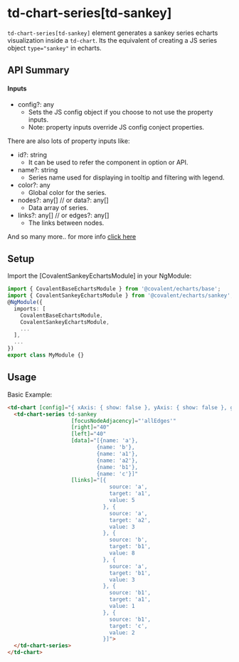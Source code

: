 # td-chart-series[td-sankey]

`td-chart-series[td-sankey]` element generates a sankey series echarts visualization inside a `td-chart`. Its the equivalent of creating a JS series object `type="sankey"` in echarts.

## API Summary

#### Inputs

+ config?: any
  + Sets the JS config object if you choose to not use the property inputs.
  + Note: property inputs override JS config conject properties.

There are also lots of property inputs like:

+ id?: string
  + It can be used to refer the component in option or API.
+ name?: string
  + Series name used for displaying in tooltip and filtering with legend.
+ color?: any
  + Global color for the series.
+ nodes?: any[] // or data?: any[]
  + Data array of series.
+ links?: any[] // or edges?: any[]
  + The links between nodes.

And so many more.. for more info [click here](https://ecomfe.github.io/echarts-doc/public/en/option.html#series-sankey)

## Setup

Import the [CovalentSankeyEchartsModule] in your NgModule:

```typescript
import { CovalentBaseEchartsModule } from '@covalent/echarts/base';
import { CovalentSankeyEchartsModule } from '@covalent/echarts/sankey';
@NgModule({
  imports: [
    CovalentBaseEchartsModule,
    CovalentSankeyEchartsModule,
    ...
  ],
  ...
})
export class MyModule {}
```

## Usage

Basic Example:

```html
<td-chart [config]="{ xAxis: { show: false }, yAxis: { show: false }, grid: { borderColor: 'transparent' } }">
  <td-chart-series td-sankey
                    [focusNodeAdjacency]="'allEdges'"
                    [right]="40"
                    [left]="40"
                    [data]="[{name: 'a'},
                            {name: 'b'},
                            {name: 'a1'},
                            {name: 'a2'},
                            {name: 'b1'},
                            {name: 'c'}]"
                    [links]="[{
                                source: 'a',
                                target: 'a1',
                                value: 5
                              }, {
                                source: 'a',
                                target: 'a2',
                                value: 3
                              }, {
                                source: 'b',
                                target: 'b1',
                                value: 8
                              }, {
                                source: 'a',
                                target: 'b1',
                                value: 3
                              }, {
                                source: 'b1',
                                target: 'a1',
                                value: 1
                              }, {
                                source: 'b1',
                                target: 'c',
                                value: 2
                              }]">
  </td-chart-series>
</td-chart>
```

